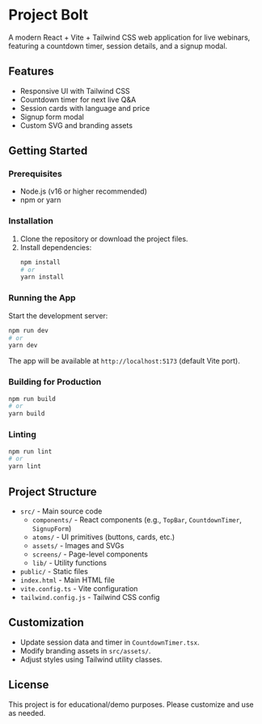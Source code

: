 # Project Bolt

A modern React + Vite + Tailwind CSS web application for live webinars, featuring a countdown timer, session details, and a signup modal.

## Features
- Responsive UI with Tailwind CSS
- Countdown timer for next live Q&A
- Session cards with language and price
- Signup form modal
- Custom SVG and branding assets

## Getting Started

### Prerequisites
- Node.js (v16 or higher recommended)
- npm or yarn

### Installation
1. Clone the repository or download the project files.
2. Install dependencies:
   ```sh
   npm install
   # or
   yarn install
   ```

### Running the App
Start the development server:
```sh
npm run dev
# or
yarn dev
```
The app will be available at `http://localhost:5173` (default Vite port).

### Building for Production
```sh
npm run build
# or
yarn build
```

### Linting
```sh
npm run lint
# or
yarn lint
```

## Project Structure
- `src/` - Main source code
  - `components/` - React components (e.g., `TopBar`, `CountdownTimer`, `SignupForm`)
  - `atoms/` - UI primitives (buttons, cards, etc.)
  - `assets/` - Images and SVGs
  - `screens/` - Page-level components
  - `lib/` - Utility functions
- `public/` - Static files
- `index.html` - Main HTML file
- `vite.config.ts` - Vite configuration
- `tailwind.config.js` - Tailwind CSS config

## Customization
- Update session data and timer in `CountdownTimer.tsx`.
- Modify branding assets in `src/assets/`.
- Adjust styles using Tailwind utility classes.

## License
This project is for educational/demo purposes. Please customize and use as needed.

